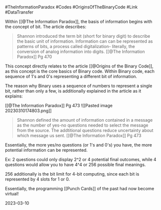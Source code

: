 #TheInformationParadox #Codes #OriginsOfTheBinaryCode #Link #DataTransfer 

Within [[@The Information Paradox]], the basis of information begins with the concept of bit. The article describes:
>Shannon introduced the term bit (short for binary digit) to describe the basic unit of information. Information can can be represented as patterns of bits, a process called digitalization- literally, the conversion of analog information into digits.
>[[@The Information Paradox]] Pg 470

This concept directly relates to the article [[@Origins of the Binary Code]], as this concept is the core basics of Binary code. Within Binary code, each sequence of 1's and 0's representing a different bit of information.

The reason why Binary uses a sequence of numbers to represent a single bit, rather than only a few, is additionally explained in the article as it explains:

[[@The Information Paradox]] Pg 473
![[Pasted image 20230310174803.png]]

>Shannon defined the amount of information contained in a message as the number of yes-no questions needed to select the message from the source. The addtitional questions reduce uncertainty about which message us sent.
>[[@The Information Paradox]] Pg 473

Essentially, the more yes/no questions (or 1's and 0's) you have, the more potential information can be represented.

Ex: 2 questions could only display 2^2 or 4 potential final outcomes, while 4 questions would allow you to have 4^4 or 256 possible final meanings. 

256 additionally is the bit limit for 4-bit computing, since each bit is represented by 4 slots for 1 or 0.

Essentially, the programming [[Punch Cards]] of the past had now become virtual!

2023-03-10





